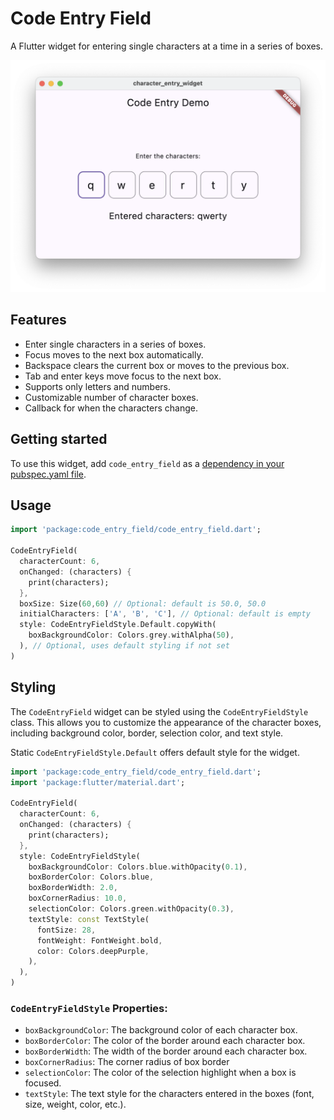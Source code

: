 # Code Entry Field

A Flutter widget for entering single characters at a time in a series of boxes.

![Example](images/example.png)

## Features

*   Enter single characters in a series of boxes.
*   Focus moves to the next box automatically.
*   Backspace clears the current box or moves to the previous box.
*   Tab and enter keys move focus to the next box.
*   Supports only letters and numbers.
*   Customizable number of character boxes.
*   Callback for when the characters change.

## Getting started

To use this widget, add `code_entry_field` as a [dependency in your pubspec.yaml file](https://flutter.dev/docs/development/packages-and-plugins/using-packages).


## Usage

```dart
import 'package:code_entry_field/code_entry_field.dart';

CodeEntryField(
  characterCount: 6,
  onChanged: (characters) {
    print(characters);
  },
  boxSize: Size(60,60) // Optional: default is 50.0, 50.0
  initialCharacters: ['A', 'B', 'C'], // Optional: default is empty
  style: CodeEntryFieldStyle.Default.copyWith( 
    boxBackgroundColor: Colors.grey.withAlpha(50),
  ), // Optional, uses default styling if not set
)
```

## Styling

The `CodeEntryField` widget can be styled using the `CodeEntryFieldStyle` class. This allows you to customize the appearance of the character boxes, including background color, border, selection color, and text style.

Static `CodeEntryFieldStyle.Default` offers default style for the widget.


```dart
import 'package:code_entry_field/code_entry_field.dart';
import 'package:flutter/material.dart';

CodeEntryField(
  characterCount: 6,
  onChanged: (characters) {
    print(characters);
  },
  style: CodeEntryFieldStyle(
    boxBackgroundColor: Colors.blue.withOpacity(0.1),
    boxBorderColor: Colors.blue,
    boxBorderWidth: 2.0,
    boxCornerRadius: 10.0,
    selectionColor: Colors.green.withOpacity(0.3),
    textStyle: const TextStyle(
      fontSize: 28,
      fontWeight: FontWeight.bold,
      color: Colors.deepPurple,
    ),
  ),
)
```

### `CodeEntryFieldStyle` Properties:

*   `boxBackgroundColor`: The background color of each character box.
*   `boxBorderColor`: The color of the border around each character box.
*   `boxBorderWidth`: The width of the border around each character box.
*   `boxCornerRadius`: The corner radius of box border
*   `selectionColor`: The color of the selection highlight when a box is focused.
*   `textStyle`: The text style for the characters entered in the boxes (font, size, weight, color, etc.).

